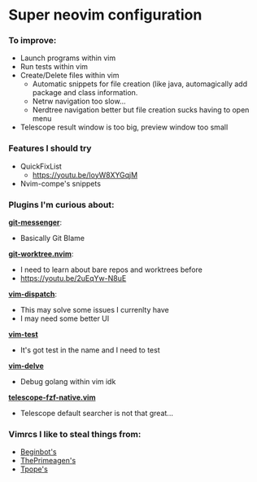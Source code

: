 # Super neovim configuration

### To improve:

 - Launch programs within vim
 - Run tests within vim
 - Create/Delete files within vim
    - Automatic snippets for file creation (like java, automagically add package
      and class information.
    - Netrw navigation too slow...
    - Nerdtree navigation better but file creation sucks having to open menu
 - Telescope result window is too big, preview window too small

### Features I should try

 - QuickFixList
    - <https://youtu.be/IoyW8XYGqjM>
 - Nvim-compe's snippets

### Plugins I'm curious about:

[**git-messenger**](https://github.com/rhysd/git-messenger.vim):
 - Basically Git Blame

[**git-worktree.nvim**](https://github.com/ThePrimeagen/git-worktree.nvim):
 - I need to learn about bare repos and worktrees before
 - <https://youtu.be/2uEqYw-N8uE>

[**vim-dispatch**](https://github.com/tpope/vim-dispatch):
 - This may solve some issues I currenlty have
 - I may need some better UI

[**vim-test**](https://github.com/vim-test/vim-test)
 - It's got test in the name and I need to test

[**vim-delve**](https://github.com/sebdah/vim-delve)
 - Debug golang within vim idk

[**telescope-fzf-native.vim**](https://github.com/nvim-telescope/telescope-fzf-native.nvim)
 - Telescope default searcher is not that great...

### Vimrcs I like to steal things from:

 - [Beginbot's](https://github.com/davidbegin/beginfiles/tree/c72ef20f9c613528af9f7b34be8d03093ad0d873/nvim)
 - [ThePrimeagen's](https://github.com/awesome-streamers/awesome-streamerrc/tree/master/ThePrimeagen)
 - [Tpope's](https://github.com/tpope/tpope)

